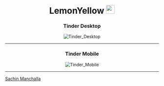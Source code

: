 <div align="center">

# LemonYellow  <img src="/tinder.png" width="28">

</div>
<div align="center">

### Tinder Desktop


![Tinder_Desktop](Tinder_Desktop.gif)

</div>

---
<div align="center">

### Tinder Mobile

![Tinder_Mobile](Tinder_Mobile.gif)

</div>

---

[Sachin Manchalla](https://github.com/raosachin800)

